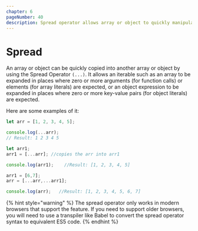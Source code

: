 ```yaml
---
chapter: 6
pageNumber: 40  
description: Spread operator allows array or object to quickly manipulate arrays and objects. It provides a concise syntax for copying, merging, or extracting elements from arrays, and for copying properties from objects. 
---
```

# Spread

An array or object can be quickly copied into another array or object by using the Spread Operator `(...)`. It allows an iterable such as an array to be expanded in places where zero or more arguments (for function calls) or elements (for array literals) are expected, or an object expression to be expanded in places where zero or more key-value pairs (for object literals) are expected.

Here are some  examples of it:

```javascript
let arr = [1, 2, 3, 4, 5]; 

console.log(...arr); 
// Result: 1 2 3 4 5

let arr1;
arr1 = [...arr]; //copies the arr into arr1 

console.log(arr1);    //Result: [1, 2, 3, 4, 5]

arr1 = [6,7];
arr = [...arr,...arr1];

console.log(arr);   //Result: [1, 2, 3, 4, 5, 6, 7]

```

{% hint style="warning" %}
The spread operator only works in modern browsers that support the feature. If you need to support older browsers, you will need to use a transpiler like Babel to convert the spread operator syntax to equivalent ES5 code.
{% endhint %}
